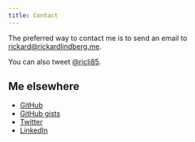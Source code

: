 ```yaml
---
title: Contact
---
```


The preferred way to contact me is to send an email to
[rickard@rickardlindberg.me](mailto:rickard@rickardlindberg.me).

You can also tweet <a href="http://twitter.com/ricli85">@ricli85</a>.

## Me elsewhere

<ul>
  <li><a href="https://github.com/rickardlindberg">GitHub</a></li>
  <li><a href="https://gist.github.com/rickardlindberg">GitHub gists</a></li>
  <li><a href="https://twitter.com/ricli85">Twitter</a></li>
  <li><a href="https://www.linkedin.com/in/rickard-lindberg-6097a015/">LinkedIn</a></li>
</ul>


